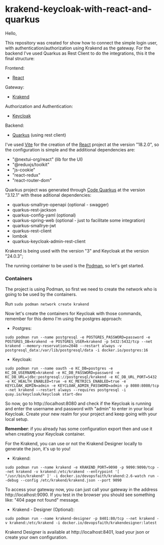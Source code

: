 # krakend-keycloak-with-react-and-quarkus

Hello, 

This repository was created for show how to connect the simple login user, with authentication/authorization using Krakend as the gateway. For the backend I've used Quarkus as Rest Client to do the integrations, this it the final structure:

Frontend:
- [React](https://react.dev/)

Gateway:
- [Krakend](https://www.krakend.io/)

Authorization and Authentication:
- [Keycloak](https://www.keycloak.org/)

Backend:
- [Quarkus](https://quarkus.io/) (using rest client)

I've used [Vite](https://vitejs.dev/) for the creation of the [React](https://react.dev/) project at the version "18.2.0", so the configuration is simple and the additional dependencies are:
- "@nextui-org/react" (lib for the UI)
- "@reduxjs/toolkit"
- "js-cookie"
- "react-redux"
- "react-router-dom"

Quarkus project was generated through [Code Quarkus](https://code.quarkus.io/) at the version "3.12.1" with these aditional dependencies:
- quarkus-smallrye-openapi (optional - swagger)
- quarkus-rest-jackson
- quarkus-config-yaml (optional)
- quarkus-spring-web (optional - just to facilitate some integration)
- quarkus-smallrye-jwt
- quarkus-rest-client
- lombok
- quarkus-keycloak-admin-rest-client

Krakend is being used with the version "3" and Keycloak at the version "24.0.3";

The running container to be used is the [Podman](https://podman.io/), so let's get started.

### Containers

The project is using Podman, so first we need to create the network who is going to be used by the containers.

Run ```sudo podman network create krakend```

Now let's create the containers for Keycloak with those commands, remember for this demo I'm using the postgres approach:

- Postgres:

```sudo podman run --name postgresql -e POSTGRES_PASSWORD=password -e POSTGRES_DB=krakend -e POSTGRES_USER=krakend -p 5432:5432/tcp --net krakend --memory-reservation=2048 --restart always -v postgresql_data:/var/lib/postgresql/data -i docker.io/postgres:16```

- Keycloak:

```sudo podman run --name oauth -e KC_DB=postgres -e KC_DB_USERNAME=krakend -e KC_DB_PASSWORD=password -e KC_DB_URL=jdbc:postgresql://postgresql/krakend -e KC_DB_URL_PORT=5432 -e KC_HEALTH_ENABLED=true -e KC_METRICS_ENABLED=true -e KEYCLOAK_ADMIN=admin -e KEYCLOAK_ADMIN_PASSWORD=admin -p 8080:8080/tcp --net krakend --restart always --requires postgresql -i quay.io/keycloak/keycloak start-dev```

So now, go to http://localhost:8080 and check if the Keycloak is running and enter the username and password with "admin" to enter in your local Keycloak.
Create your new realm for your project and keep going with your local setup.

<b>Remember</b>: if you already has some configuration export then and use it when creating your Keycloak container.

For the Krakend, you can use or not the Krakend Designer locally to generate the json, it's up to you!

- Krakend:

```sudo podman run --name krakend -e KRAKEND_PORT=9090 -p 9090:9090/tcp --net krakend -v krakend:/etc/krakend --entrypoint '[ "/usr/bin/krakend" ]' -i docker.io/devopsfaith/krakend:2.6-watch run --debug --config /etc/krakend/krakend.json --port 9090```

To access your gateway now, you can just call your gateway in the address http://localhost:9090. If you test in the browser you should see something like: "404 page not found" message.

- Krakend - Designer (Optional): 

```sudo podman run --name krakend-designer -p 8401:80/tcp --net krakend -v krakend:/etc/krakend -i docker.io/devopsfaith/krakendesigner:latest```

Krakend Designer is available at http://localhost:8401, load your json or create your own configuration.